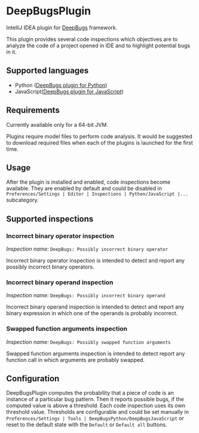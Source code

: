 # DeepBugsPlugin

IntelliJ IDEA plugin for [DeepBugs](https://github.com/ml-in-programming/DeepBugs) framework. 

This plugin provides several code inspections which objectives are to analyze the code of a project opened in IDE and to highlight potential bugs in it.

## Supported languages
- Python ([DeepBugs plugin for Python](https://github.com/ml-in-programming/DeepBugsPlugin/tree/master/DeepBugsPluginPython))
- JavaScript([DeepBugs plugin for JavaScript](https://github.com/ml-in-programming/DeepBugsPlugin/tree/master/DeepBugsPluginJavaScript))

## Requirements
Currently available only for a 64-bit JVM.

Plugins require model files to perform code analysis. It would be suggested to download required files when each of the plugins is launched for the first time.

## Usage
After the plugin is installed and enabled, code inspections become available.
They are enabled by default and could be disabled in `Preferences/Settings | Editor | Inspections | Python/JavaScript |...` subcategory.

## Supported inspections
### Incorrect binary operator inspection
_Inspection_ _name:_ `DeepBugs: Possibly incorrect binary operator`

Incorrect binary operator inspection is intended to detect and report any possibly incorrect binary operators.

### Incorrect binary operand inspection
_Inspection_ _name:_ `DeepBugs: Possibly incorrect binary operand`

Incorrect binary operand inspection is intended to detect and report any binary expression in which one of the operands is probably incorrect.

### Swapped function arguments inspection
_Inspection_ _name:_ `DeepBugs: Possibly swapped function arguments`

Swapped function arguments inspection is intended to detect report any function call in which arguments are probably swapped.

## Configuration
DeepBugsPlugin computes the probability that a piece of code is an instance of a particular bug pattern. Then it reports possible bugs, if the computed value is above a threshold. 
Each code inspection uses its own threshold value. Thresholds are configurable and could be set manually in `Preferences/Settings | Tools | DeepBugsPython/DeepBugsJavaScript` or reset to the default state with the `Default` or `Default all` buttons.

